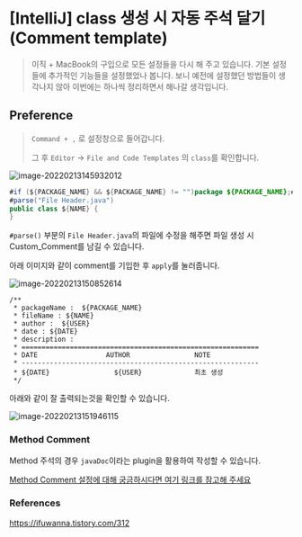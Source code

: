 # [IntelliJ] class 생성 시 자동 주석 달기(Comment template)

> 이직 + MacBook의 구입으로 모든 설정들을 다시 해 주고 있습니다. 기본 설정들에 추가적인 기능들을 설정했었나 봅니다. 보니 예전에 설정했던 방법들이 생각나지 않아 이번에는 하나씩 정리하면서 해나갈 생각입니다.

## Preference

> `Command + ,` 로 설정창으로 들어갑니다.
>
> 그 후 `Editor` -> `File and Code Templates` 의 `class`를 확인합니다.

![image-20220213145932012](/Users/eisen/Documents/Github/TIL/CS/IDETools/Intellij/Comment_Template.assets/image-20220213145932012.png)

```java
#if (${PACKAGE_NAME} && ${PACKAGE_NAME} != "")package ${PACKAGE_NAME};#end
#parse("File Header.java")
public class ${NAME} {
}
```

`#parse()` 부분의 `File Header.java`의 파일에 수정을 해주면 파일 생성 시 Custom_Comment를 남길 수 있습니다.

아래 이미지와 같이 comment를 기입한 후 `apply`를 눌러줍니다.

![image-20220213150852614](/Users/eisen/Documents/Github/TIL/CS/IDETools/Intellij/Comment_Template.assets/image-20220213150852614.png)

```
/**
 * packageName :  ${PACKAGE_NAME}
 * fileName : ${NAME}
 * author :  ${USER}
 * date : ${DATE} 
 * description :
 * ===========================================================
 * DATE                 AUTHOR                NOTE
 * -----------------------------------------------------------
 * ${DATE}                ${USER}             최초 생성
 */
```



아래와 같이 잘 출력되는것을 확인할 수 있습니다.

![image-20220213151946115](/Users/eisen/Documents/Github/TIL/CS/IDETools/Intellij/Comment_Template.assets/image-20220213151946115.png)





### Method Comment

Method 주석의 경우 `javaDoc`이라는 plugin을 활용하여 작성할 수 있습니다.

[Method Comment 설정에 대해 궁금하시다면 여기 링크를 잠고해 주세요](https://ifuwanna.tistory.com/312)



### References

https://ifuwanna.tistory.com/312

